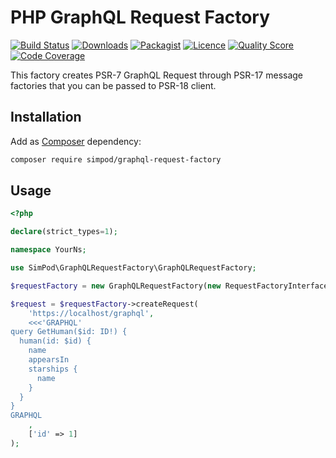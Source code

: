 # PHP GraphQL Request Factory

[![Build Status](https://travis-ci.com/simPod/GraphQL-Request-Factory.svg?branch=master)](https://travis-ci.com/simPod/GraphQL-Request-Factory)
[![Downloads](https://poser.pugx.org/simpod/graphql-request-factory/d/total.svg)](https://packagist.org/packages/simpod/graphql-request-factory)
[![Packagist](https://poser.pugx.org/simpod/graphql-request-factory/v/stable.svg)](https://packagist.org/packages/simpod/graphql-request-factory)
[![Licence](https://poser.pugx.org/simpod/graphql-request-factory/license.svg)](https://packagist.org/packages/simpod/graphql-request-factory)
[![Quality Score](https://scrutinizer-ci.com/g/simPod/GraphQL-Request-Factory/badges/quality-score.png?b=master)](https://scrutinizer-ci.com/g/simPod/GraphQL-Request-Factory)
[![Code Coverage](https://scrutinizer-ci.com/g/simPod/GraphQL-Request-Factory/badges/coverage.png?b=master)](https://scrutinizer-ci.com/g/simPod/GraphQL-Request-Factory)

This factory creates PSR-7 GraphQL Request through PSR-17 message factories
that you can be passed to PSR-18 client. 

## Installation

Add as [Composer](https://getcomposer.org/) dependency:

```sh
composer require simpod/graphql-request-factory
```

## Usage

```php
<?php

declare(strict_types=1);

namespace YourNs;

use SimPod\GraphQLRequestFactory\GraphQLRequestFactory;

$requestFactory = new GraphQLRequestFactory(new RequestFactoryInterfaceImpl(), new StreamFactoryInterfaceImpl());

$request = $requestFactory->createRequest(
    'https://localhost/graphql',
    <<<'GRAPHQL'
query GetHuman($id: ID!) {
  human(id: $id) {
    name
    appearsIn
    starships {
      name
    }
  }
}
GRAPHQL
    ,
    ['id' => 1]
);
```
